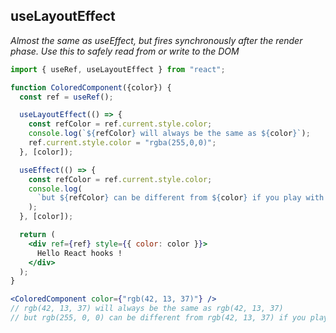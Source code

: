 ## useLayoutEffect
*Almost the same as useEffect, but fires synchronously after the render phase. Use this to safely read from or write to the DOM*

```jsx
import { useRef, useLayoutEffect } from "react";

function ColoredComponent({color}) {
  const ref = useRef();

  useLayoutEffect(() => {
    const refColor = ref.current.style.color;
    console.log(`${refColor} will always be the same as ${color}`);
    ref.current.style.color = "rgba(255,0,0)";
  }, [color]);

  useEffect(() => {
    const refColor = ref.current.style.color;
    console.log(
      `but ${refColor} can be different from ${color} if you play with the DOM`
    );
  }, [color]);

  return (
    <div ref={ref} style={{ color: color }}>
      Hello React hooks !
    </div>
  );
}
```

```jsx
<ColoredComponent color={"rgb(42, 13, 37)"} />
// rgb(42, 13, 37) will always be the same as rgb(42, 13, 37)
// but rgb(255, 0, 0) can be different from rgb(42, 13, 37) if you play with the DOM
```